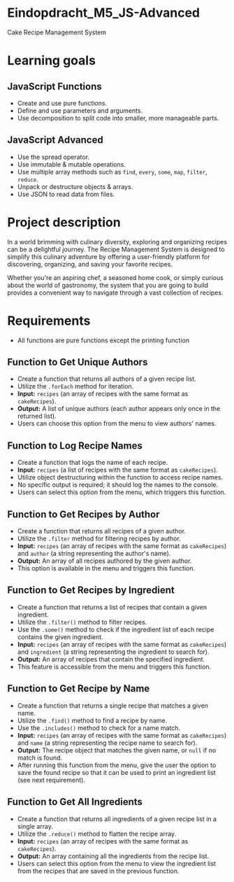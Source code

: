 # Eindopdracht_M5_JS-Advanced

Cake Recipe Management System

# Learning goals

## JavaScript Functions

- Create and use pure functions.
- Define and use parameters and arguments.
- Use decomposition to split code into smaller, more manageable parts.

## JavaScript Advanced

- Use the spread operator.
- Use immutable & mutable operations.
- Use multiple array methods such as `find`, `every`, `some`, `map`, `filter`, `reduce`.
- Unpack or destructure objects & arrays.
- Use JSON to read data from files.

# Project description

In a world brimming with culinary diversity, exploring and organizing recipes can be a delightful journey. The Recipe Management System is designed to simplify this culinary adventure by offering a user-friendly platform for discovering, organizing, and saving your favorite recipes.

Whether you're an aspiring chef, a seasoned home cook, or simply curious about the world of gastronomy, the system that you are going to build provides a convenient way to navigate through a vast collection of recipes.

# Requirements

- All functions are pure functions except the printing function

## Function to Get Unique Authors

- Create a function that returns all authors of a given recipe list.
- Utilize the `.forEach` method for iteration.
- **Input:** `recipes` (an array of recipes with the same format as `cakeRecipes`).
- **Output:** A list of unique authors (each author appears only once in the returned list).
- Users can choose this option from the menu to view authors' names.

## Function to Log Recipe Names

- Create a function that logs the name of each recipe.
- **Input:** `recipes` (a list of recipes with the same format as `cakeRecipes`).
- Utilize object destructuring within the function to access recipe names.
- No specific output is required; it should log the names to the console.
- Users can select this option from the menu, which triggers this function.

## Function to Get Recipes by Author

- Create a function that returns all recipes of a given author.
- Utilize the `.filter` method for filtering recipes by author.
- **Input:** `recipes` (an array of recipes with the same format as `cakeRecipes`) and `author` (a string representing the author's name).
- **Output:** An array of all recipes authored by the given author.
- This option is available in the menu and triggers this function.

## Function to Get Recipes by Ingredient

- Create a function that returns a list of recipes that contain a given ingredient.
- Utilize the `.filter()` method to filter recipes.
- Use the `.some()` method to check if the ingredient list of each recipe contains the given ingredient.
- **Input:** `recipes` (an array of recipes with the same format as `cakeRecipes`) and `ingredient` (a string representing the ingredient to search for).
- **Output:** An array of recipes that contain the specified ingredient.
- This feature is accessible from the menu and triggers this function.

## Function to Get Recipe by Name

- Create a function that returns a single recipe that matches a given name.
- Utilize the `.find()` method to find a recipe by name.
- Use the `.includes()` method to check for a name match.
- **Input:** `recipes` (an array of recipes with the same format as `cakeRecipes`) and `name` (a string representing the recipe name to search for).
- **Output:** The recipe object that matches the given name, or `null` if no match is found.
- After running this function from the menu, give the user the option to save the found recipe so that it can be used to print an ingredient list (see next requirement).

## Function to Get All Ingredients

- Create a function that returns all ingredients of a given recipe list in a single array.
- Utilize the `.reduce()` method to flatten the recipe array.
- **Input:** `recipes` (an array of recipes with the same format as `cakeRecipes`).
- **Output:** An array containing all the ingredients from the recipe list.
- Users can select this option from the menu to view the ingredient list from the recipes that are saved in the previous function.

